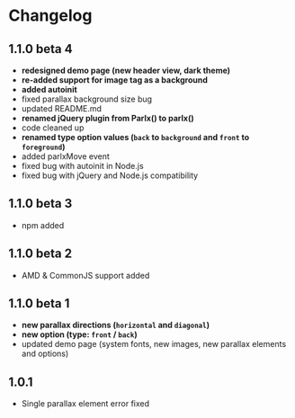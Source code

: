 # Changelog

## 1.1.0 beta 4
* **redesigned demo page (new header view, dark theme)**
* **re-added support for image tag as a background**
* **added autoinit**
* fixed parallax background size bug
* updated README.md
* **renamed jQuery plugin from Parlx() to parlx()**
* code cleaned up
* **renamed type option values (`back` to `background` and `front` to `foreground`)**
* added parlxMove event
* fixed bug with autoinit in Node.js
* fixed bug with jQuery and Node.js compatibility

## 1.1.0 beta 3
* npm added

## 1.1.0 beta 2
* AMD & CommonJS support added

## 1.1.0 beta 1
* **new parallax directions (`horizontal` and `diagonal`)**
* **new option (type: `front` / `back`)**
* updated demo page (system fonts, new images, new parallax elements and options)

## 1.0.1
* Single parallax element error fixed
